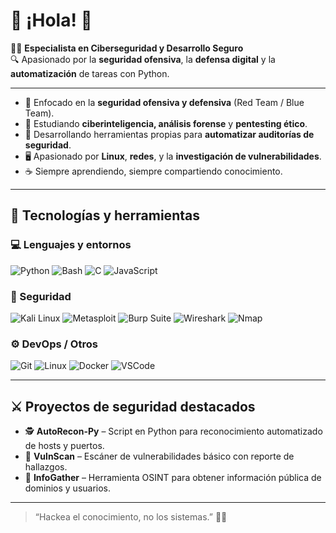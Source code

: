 # 👋 ¡Hola! 👋

🧑‍💻 **Especialista en Ciberseguridad y Desarrollo Seguro**  
🔍 Apasionado por la **seguridad ofensiva**, la **defensa digital** y la **automatización** de tareas con Python.   

---

- 🔐 Enfocado en la **seguridad ofensiva y defensiva** (Red Team / Blue Team).  
- 🧠 Estudiando **ciberinteligencia, análisis forense** y **pentesting ético**.  
- 🧩 Desarrollando herramientas propias para **automatizar auditorías de seguridad**.  
- 🖥️ Apasionado por **Linux**, **redes**, y la **investigación de vulnerabilidades**.  
- ☕ Siempre aprendiendo, siempre compartiendo conocimiento.

---

## 🧰 Tecnologías y herramientas

### 💻 Lenguajes y entornos
![Python](https://img.shields.io/badge/Python-3776AB?style=for-the-badge&logo=python&logoColor=white)
![Bash](https://img.shields.io/badge/Bash-121011?style=for-the-badge&logo=gnu-bash&logoColor=white)
![C](https://img.shields.io/badge/C-00599C?style=for-the-badge&logo=c&logoColor=white)
![JavaScript](https://img.shields.io/badge/JavaScript-F7DF1E?style=for-the-badge&logo=javascript&logoColor=black)

### 🧩 Seguridad
![Kali Linux](https://img.shields.io/badge/Kali_Linux-557C94?style=for-the-badge&logo=kalilinux&logoColor=white)
![Metasploit](https://img.shields.io/badge/Metasploit-3A0CA3?style=for-the-badge&logo=metasploit&logoColor=white)
![Burp Suite](https://img.shields.io/badge/Burp_Suite-FF6633?style=for-the-badge&logo=burpsuite&logoColor=white)
![Wireshark](https://img.shields.io/badge/Wireshark-1679A7?style=for-the-badge&logo=wireshark&logoColor=white)
![Nmap](https://img.shields.io/badge/Nmap-2148C0?style=for-the-badge&logo=nmap&logoColor=white)

### ⚙️ DevOps / Otros
![Git](https://img.shields.io/badge/Git-F05033?style=for-the-badge&logo=git&logoColor=white)
![Linux](https://img.shields.io/badge/Linux-FCC624?style=for-the-badge&logo=linux&logoColor=black)
![Docker](https://img.shields.io/badge/Docker-0db7ed?style=for-the-badge&logo=docker&logoColor=white)
![VSCode](https://img.shields.io/badge/VS_Code-0078D4?style=for-the-badge&logo=visualstudiocode&logoColor=white)

---

## ⚔️ Proyectos de seguridad destacados

- 🕵️ **AutoRecon-Py** – Script en Python para reconocimiento automatizado de hosts y puertos.  
- 🧩 **VulnScan** – Escáner de vulnerabilidades básico con reporte de hallazgos.  
- 🧠 **InfoGather** – Herramienta OSINT para obtener información pública de dominios y usuarios.  

---


> “Hackea el conocimiento, no los sistemas.” 🧠🔐
